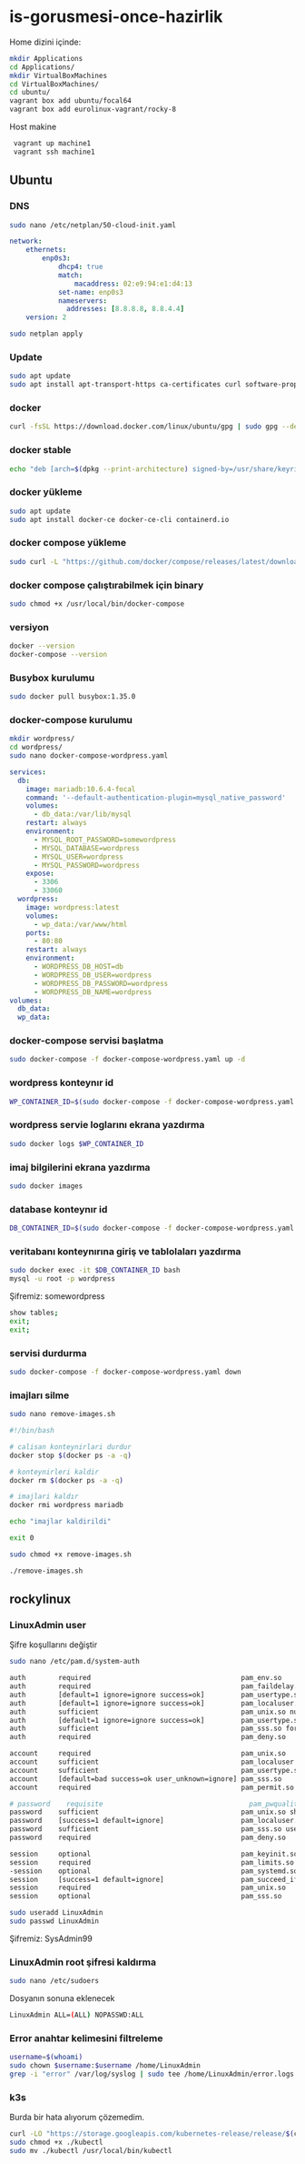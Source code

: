 # is-gorusmesi-once-hazirlik

Home dizini içinde:
 ```bash
 mkdir Applications
 cd Applications/
 mkdir VirtualBoxMachines
 cd VirtualBoxMachines/
 cd ubuntu/
 vagrant box add ubuntu/focal64
 vagrant box add eurolinux-vagrant/rocky-8
 ```
Host makine
```bash
 vagrant up machine1
 vagrant ssh machine1
```
## Ubuntu
### DNS
```bash
sudo nano /etc/netplan/50-cloud-init.yaml
```
```yaml
network:
    ethernets:
        enp0s3:
            dhcp4: true
            match:
                macaddress: 02:e9:94:e1:d4:13
            set-name: enp0s3
            nameservers:
              addresses: [8.8.8.8, 8.8.4.4]
    version: 2
```
```bash
sudo netplan apply
```
### Update
```bash
sudo apt update
sudo apt install apt-transport-https ca-certificates curl software-properties-common
```
### docker
```bash
curl -fsSL https://download.docker.com/linux/ubuntu/gpg | sudo gpg --dearmor -o /usr/share/keyrings/docker-archive-keyring.gpg
```
### docker stable
```bash
echo "deb [arch=$(dpkg --print-architecture) signed-by=/usr/share/keyrings/docker-archive-keyring.gpg] https://download.docker.com/linux/ubuntu $(lsb_release -cs) stable" | sudo tee /etc/apt/sources.list.d/docker.list > /dev/null
```
### docker yükleme
```bash
sudo apt update
sudo apt install docker-ce docker-ce-cli containerd.io
```
### docker compose yükleme
```bash
sudo curl -L "https://github.com/docker/compose/releases/latest/download/docker-compose-$(uname -s)-$(uname -m)" -o /usr/local/bin/docker-compose
```
### docker compose çalıştırabilmek için binary
```bash
sudo chmod +x /usr/local/bin/docker-compose
```
### versiyon
```bash
docker --version
docker-compose --version
```
### Busybox kurulumu
```bash
sudo docker pull busybox:1.35.0
```
### docker-compose kurulumu
```bash
mkdir wordpress/
cd wordpress/
sudo nano docker-compose-wordpress.yaml
```
```yaml
services:
  db:
    image: mariadb:10.6.4-focal
    command: '--default-authentication-plugin=mysql_native_password'
    volumes:
      - db_data:/var/lib/mysql
    restart: always
    environment:
      - MYSQL_ROOT_PASSWORD=somewordpress
      - MYSQL_DATABASE=wordpress
      - MYSQL_USER=wordpress
      - MYSQL_PASSWORD=wordpress
    expose:
      - 3306
      - 33060
  wordpress:
    image: wordpress:latest
    volumes:
      - wp_data:/var/www/html
    ports:
      - 80:80
    restart: always
    environment:
      - WORDPRESS_DB_HOST=db
      - WORDPRESS_DB_USER=wordpress
      - WORDPRESS_DB_PASSWORD=wordpress
      - WORDPRESS_DB_NAME=wordpress
volumes:
  db_data:
  wp_data:
```
### docker-compose servisi başlatma
```bash
sudo docker-compose -f docker-compose-wordpress.yaml up -d
```
### wordpress konteynır id
```bash
WP_CONTAINER_ID=$(sudo docker-compose -f docker-compose-wordpress.yaml ps -q wordpress)
```
### wordpress servie loglarını ekrana yazdırma
```bash
sudo docker logs $WP_CONTAINER_ID
```
### imaj bilgilerini ekrana yazdırma
```bash
sudo docker images
```
### database konteynır id
```bash
DB_CONTAINER_ID=$(sudo docker-compose -f docker-compose-wordpress.yaml ps -q db)
```
### veritabanı konteynırına giriş ve tablolaları yazdırma
```bash
sudo docker exec -it $DB_CONTAINER_ID bash
mysql -u root -p wordpress
```
Şifremiz: somewordpress
```bash
show tables;
exit;
exit;
```

### servisi durdurma
```bash
sudo docker-compose -f docker-compose-wordpress.yaml down
```
### imajları silme
```bash
sudo nano remove-images.sh
```
```bash
#!/bin/bash 

# calisan konteynirlari durdur 
docker stop $(docker ps -a -q) 

# konteynirleri kaldir
docker rm $(docker ps -a -q) 

# imajlari kaldır
docker rmi wordpress mariadb

echo "imajlar kaldirildi" 

exit 0
```
```bash
sudo chmod +x remove-images.sh
```
```bash
./remove-images.sh
```
## rockylinux

### LinuxAdmin user
Şifre koşullarını değiştir
```bash
sudo nano /etc/pam.d/system-auth
```
```bash
auth        required                                     pam_env.so
auth        required                                     pam_faildelay.so delay=2000000
auth        [default=1 ignore=ignore success=ok]         pam_usertype.so isregular
auth        [default=1 ignore=ignore success=ok]         pam_localuser.so
auth        sufficient                                   pam_unix.so nullok
auth        [default=1 ignore=ignore success=ok]         pam_usertype.so isregular
auth        sufficient                                   pam_sss.so forward_pass
auth        required                                     pam_deny.so

account     required                                     pam_unix.so
account     sufficient                                   pam_localuser.so
account     sufficient                                   pam_usertype.so issystem
account     [default=bad success=ok user_unknown=ignore] pam_sss.so
account     required                                     pam_permit.so

# password    requisite                                    pam_pwquality.so local_users_only use_authok sildim alt satirdan
password    sufficient                                   pam_unix.so sha512 shadow nullok
password    [success=1 default=ignore]                   pam_localuser.so
password    sufficient                                   pam_sss.so use_authtok
password    required                                     pam_deny.so

session     optional                                     pam_keyinit.so revoke
session     required                                     pam_limits.so
-session    optional                                     pam_systemd.so
session     [success=1 default=ignore]                   pam_succeed_if.so service in crond quiet use_uid
session     required                                     pam_unix.so
session     optional                                     pam_sss.so

```
```bash
sudo useradd LinuxAdmin
sudo passwd LinuxAdmin
```
Şifremiz: SysAdmin99
### LinuxAdmin root şifresi kaldırma
```bash
sudo nano /etc/sudoers
```
Dosyanın sonuna eklenecek
```bash
LinuxAdmin ALL=(ALL) NOPASSWD:ALL
```
### Error anahtar kelimesini filtreleme
```bash
username=$(whoami)
sudo chown $username:$username /home/LinuxAdmin
grep -i "error" /var/log/syslog | sudo tee /home/LinuxAdmin/error.logs
```
### k3s
Burda bir hata alıyorum çözemedim.
```bash
curl -LO "https://storage.googleapis.com/kubernetes-release/release/$(curl -s https://storage.googleapis.com/kubernetes-release/release/stable.txt)/bin/linux/amd64/kubectl"
sudo chmod +x ./kubectl
sudo mv ./kubectl /usr/local/bin/kubectl
```
